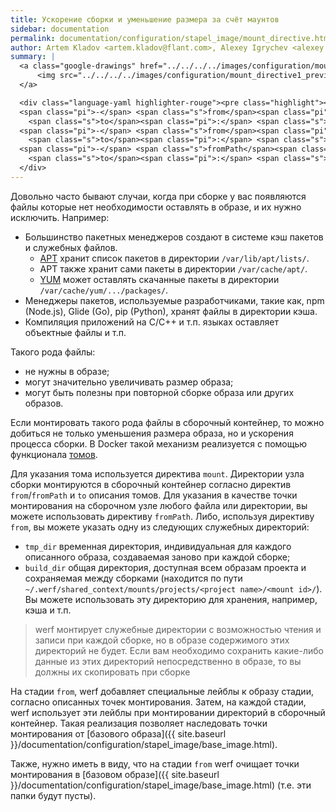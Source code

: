 ```yaml
---
title: Ускорение сборки и уменьшение размера за счёт маунтов
sidebar: documentation
permalink: documentation/configuration/stapel_image/mount_directive.html
author: Artem Kladov <artem.kladov@flant.com>, Alexey Igrychev <alexey.igrychev@flant.com>
summary: |
  <a class="google-drawings" href="../../../../images/configuration/mount_directive1.png" data-featherlight="image">
      <img src="../../../../images/configuration/mount_directive1_preview.png">
  </a>

  <div class="language-yaml highlighter-rouge"><pre class="highlight"><code><span class="s">mount</span><span class="pi">:</span>
  <span class="pi">-</span> <span class="s">from</span><span class="pi">:</span> <span class="s">tmp_dir</span>
    <span class="s">to</span><span class="pi">:</span> <span class="s">&lt;absolute_path&gt;</span>
  <span class="pi">-</span> <span class="s">from</span><span class="pi">:</span> <span class="s">build_dir</span>
    <span class="s">to</span><span class="pi">:</span> <span class="s">&lt;absolute_path&gt;</span>
  <span class="pi">-</span> <span class="s">fromPath</span><span class="pi">:</span> <span class="s">&lt;absolute_or_relative_path&gt;</span>
    <span class="s">to</span><span class="pi">:</span> <span class="s">&lt;absolute_path&gt;</span></code></pre>
  </div>
---
```


Довольно часто бывают случаи, когда при сборке у вас появляются файлы которые нет необходимости оставлять в образе, и их нужно исключить. Например:
- Большинство пакетных менеджеров создают в системе кэш пакетов и служебных файлов.
  - [APT](https://wiki.debian.org/Apt) хранит список пакетов в директории `/var/lib/apt/lists/`.
  - APT также хранит сами пакеты в директории `/var/cache/apt/`.
  - [YUM](http://yum.baseurl.org/) может оставлять скачанные пакеты в директории `/var/cache/yum/.../packages/`.
- Менеджеры пакетов, используемые разработчиками, такие как, ​npm (Node.js), Glide (Go), pip (Python), хранят файлы в директории кэша.
- Компиляция приложений на C/C++ и т.п. языках оставляет объектные файлы и т.п.

Такого рода файлы:
- не нужны в образе;
- могут значительно увеличивать размер образа;
- могут быть полезны при повторной сборке образа или других образов.

Если монтировать такого рода файлы в сборочный контейнер, то можно добиться не только уменьшения размера образа, но и ускорения процесса сборки. В Docker такой механизм реализуется с помощью функционала [томов](https://docs.docker.com/storage/volumes/).

Для указания тома используется директива `mount`. Директории узла сборки монтируются в сборочный контейнер согласно директив `from`/`fromPath` и `to` описания томов. Для указания в качестве точки монтирования на сборочном узле любого файла или директории, вы можете использовать директиву `fromPath`. Либо, используя директиву `from`, вы можете указать одну из следующих служебных директорий:
- `tmp_dir` временная директория, индивидуальная для каждого описанного образа, создаваемая заново при каждой сборке;
- `build_dir` общая директория, доступная всем образам проекта и сохраняемая между сборками (находится по пути `~/.werf/shared_context/mounts/projects/<project name>/<mount id>/`). Вы можете использовать эту директорию для хранения, например, кэша и т.п.

> werf монтирует служебные директории с возможностью чтения и записи при каждой сборке, но в образе содержимого этих директорий не будет. Если вам необходимо сохранить какие-либо данные из этих директорий непосредственно в образе, то вы должны их скопировать при сборке

На стадии `from`, werf добавляет специальные лейблы к образу стадии, согласно описанных точек монтирования. Затем, на каждой стадии, werf использует эти лейблы при  монтировании директорий в сборочный контейнер. Такая реализация позволяет наследовать точки монтирования от [базового образа]({{ site.baseurl }}/documentation/configuration/stapel_image/base_image.html).

Также, нужно иметь в виду, что на стадии `from` werf очищает точки монтирования в [базовом образе]({{ site.baseurl }}/documentation/configuration/stapel_image/base_image.html) (т.е. эти папки будут пусты).
